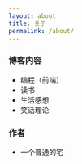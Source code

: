 ```yaml
---
layout: about
title: 关于
permalink: /about/
---
```


### 博客内容
- 编程（前端）
- 读书
- 生活感想
- 笑话理论

### 作者

- 一个普通的宅
